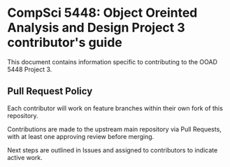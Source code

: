 # CompSci 5448: Object Oreinted Analysis and Design Project 3 contributor's guide

This document contains information specific to contributing to the
OOAD 5448 Project 3.

## Pull Request Policy

Each contributor will work on feature branches within their own fork of this repository. 

Contributions are made to the upstream main repository via Pull Requests, with at least one approving review before merging.

Next steps are outlined in Issues and assigned to contributors to indicate active work.
